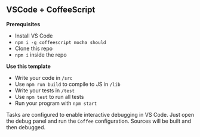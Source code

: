 ## VSCode + CoffeeScript

**Prerequisites**

- Install VS Code
- `npm i -g coffeescript mocha should`
- Clone this repo
- `npm i` inside the repo

**Use this template**

- Write your code in `/src`
- Use `npm run build` to compile to JS in `/lib`
- Write your tests in `/test`
- Use `npm test` to run all tests
- Run your program with `npm start`

Tasks are configured to enable interactive debugging in VS Code. Just open the debug panel and run the `Coffee` configuration. Sources will be built and then debugged.